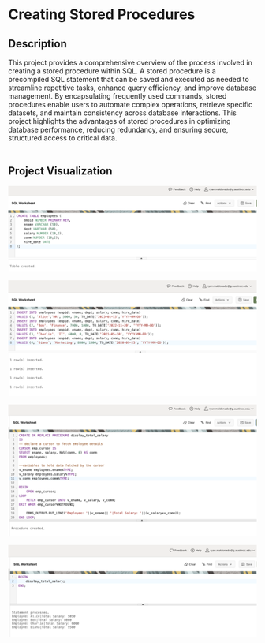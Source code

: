 <h1>Creating Stored Procedures</h1>

<h2>Description</h2>
This project provides a comprehensive overview of the process involved in creating a stored procedure within SQL. A stored procedure is a precompiled SQL statement that can be saved and executed as needed to streamline repetitive tasks, enhance query efficiency, and improve database management. By encapsulating frequently used commands, stored procedures enable users to automate complex operations, retrieve specific datasets, and maintain consistency across database interactions. This project highlights the advantages of stored procedures in optimizing database performance, reducing redundancy, and ensuring secure, structured access to critical data.

<br />
<br />

<h2>Project Visualization</h2>

![Plot1](https://github.com/rm1367/Procedure/blob/main/images/p1.png)

![Plot2](https://github.com/rm1367/Procedure/blob/main/images/p2.png)

![Plot3](https://github.com/rm1367/Procedure/blob/main/images/p3.png)

![Plot4](https://github.com/rm1367/Procedure/blob/main/images/p4.png)
